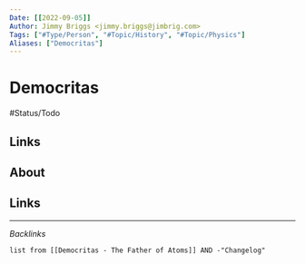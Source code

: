 ```yaml
---
Date: [[2022-09-05]]
Author: Jimmy Briggs <jimmy.briggs@jimbrig.com>
Tags: ["#Type/Person", "#Topic/History", "#Topic/Physics"]
Aliases: ["Democritas"]
---
```


# Democritas

#Status/Todo 


## Links

## About

## Links

***

*Backlinks*

```dataview
list from [[Democritas - The Father of Atoms]] AND -"Changelog"
```

